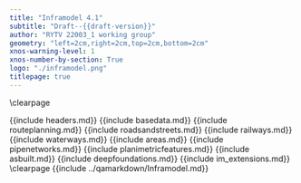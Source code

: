 ```yaml
---
title: "Inframodel 4.1"
subtitle: "Draft--{{draft-version}}"
author: "RYTV 22003_1 working group"
geometry: "left=2cm,right=2cm,top=2cm,bottom=2cm"
xnos-warning-level: 1
xnos-number-by-section: True
logo: "./inframodel.png"
titlepage: true
---
```

\clearpage

{{include headers.md}}
{{include basedata.md}}
{{include routeplanning.md}}
{{include roadsandstreets.md}}
{{include railways.md}}
{{include waterways.md}}
{{include areas.md}}
{{include pipenetworks.md}}
{{include planimetricfeatures.md}}
{{include asbuilt.md}}
{{include deepfoundations.md}}
{{include im_extensions.md}}
\clearpage
{{include ../qamarkdown/Inframodel.md}}